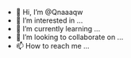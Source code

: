 - 👋 Hi, I’m @Qnaaaqw
- 👀 I’m interested in ...
- 🌱 I’m currently learning ...
- 💞️ I’m looking to collaborate on ...
- 📫 How to reach me ...

<!---
Qnaaaqw/Qnaaaqw is a ✨ special ✨ repository because its `README.md` (this file) appears on your GitHub profile.
You can click the Preview link to take a look at your changes.
---$ npm install @googleapis/docs>
